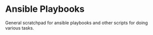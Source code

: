 # Ansible Playbooks

General scratchpad for ansible playbooks and other scripts for doing various tasks.
